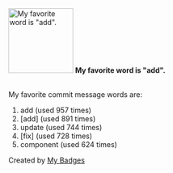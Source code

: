 <img src="https://my-badges.github.io/my-badges/favorite-word.png" alt="My favorite word is &quot;add&quot;." title="My favorite word is &quot;add&quot;." width="128">
<strong>My favorite word is &quot;add&quot;.</strong>
<br><br>

My favorite commit message words are:

1. add (used 957 times)
2. [add] (used 891 times)
3. update (used 744 times)
4. [fix] (used 728 times)
5. component (used 624 times)


Created by <a href="https://github.com/my-badges/my-badges">My Badges</a>